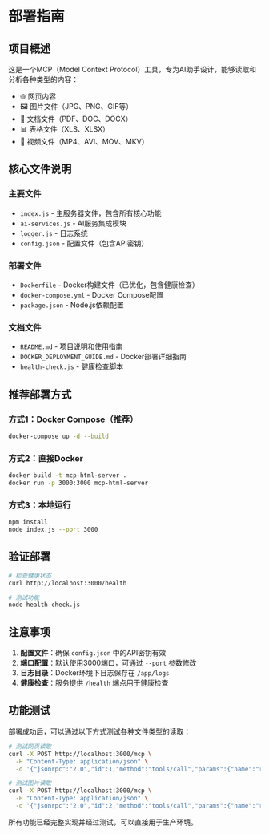 # 部署指南

## 项目概述

这是一个MCP（Model Context Protocol）工具，专为AI助手设计，能够读取和分析各种类型的内容：

- 🌐 网页内容
- 🖼️ 图片文件（JPG、PNG、GIF等）
- 📄 文档文件（PDF、DOC、DOCX）
- 📊 表格文件（XLS、XLSX）
- 🎥 视频文件（MP4、AVI、MOV、MKV）

## 核心文件说明

### 主要文件
- `index.js` - 主服务器文件，包含所有核心功能
- `ai-services.js` - AI服务集成模块
- `logger.js` - 日志系统
- `config.json` - 配置文件（包含API密钥）

### 部署文件
- `Dockerfile` - Docker构建文件（已优化，包含健康检查）
- `docker-compose.yml` - Docker Compose配置
- `package.json` - Node.js依赖配置

### 文档文件
- `README.md` - 项目说明和使用指南
- `DOCKER_DEPLOYMENT_GUIDE.md` - Docker部署详细指南
- `health-check.js` - 健康检查脚本

## 推荐部署方式

### 方式1：Docker Compose（推荐）
```bash
docker-compose up -d --build
```

### 方式2：直接Docker
```bash
docker build -t mcp-html-server .
docker run -p 3000:3000 mcp-html-server
```

### 方式3：本地运行
```bash
npm install
node index.js --port 3000
```

## 验证部署

```bash
# 检查健康状态
curl http://localhost:3000/health

# 测试功能
node health-check.js
```

## 注意事项

1. **配置文件**：确保 `config.json` 中的API密钥有效
2. **端口配置**：默认使用3000端口，可通过 `--port` 参数修改
3. **日志目录**：Docker环境下日志保存在 `/app/logs`
4. **健康检查**：服务提供 `/health` 端点用于健康检查

## 功能测试

部署成功后，可以通过以下方式测试各种文件类型的读取：

```bash
# 测试网页读取
curl -X POST http://localhost:3000/mcp \
  -H "Content-Type: application/json" \
  -d '{"jsonrpc":"2.0","id":1,"method":"tools/call","params":{"name":"read_link","arguments":{"url":"https://example.com"}}}'

# 测试图片读取
curl -X POST http://localhost:3000/mcp \
  -H "Content-Type: application/json" \
  -d '{"jsonrpc":"2.0","id":2,"method":"tools/call","params":{"name":"read_link","arguments":{"url":"https://example.com/image.jpg"}}}'
```

所有功能已经完整实现并经过测试，可以直接用于生产环境。
